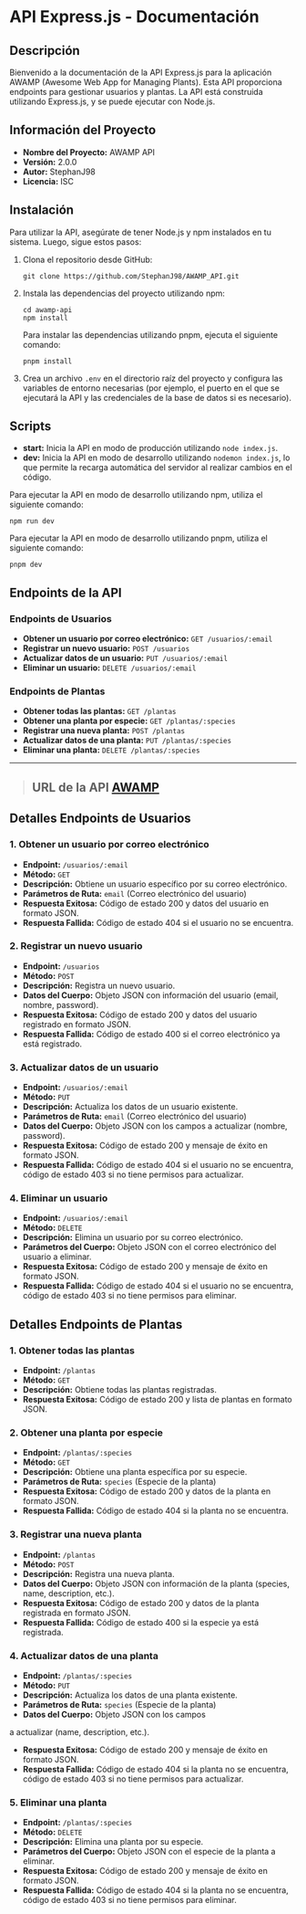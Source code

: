# API Express.js - Documentación

## Descripción
Bienvenido a la documentación de la API Express.js para la aplicación AWAMP (Awesome Web App for Managing Plants). Esta API proporciona endpoints para gestionar usuarios y plantas. La API está construida utilizando Express.js, y se puede ejecutar con Node.js.

## Información del Proyecto

- **Nombre del Proyecto:** AWAMP API
- **Versión:** 2.0.0
- **Autor:** StephanJ98
- **Licencia:** ISC

## Instalación
Para utilizar la API, asegúrate de tener Node.js y npm instalados en tu sistema. Luego, sigue estos pasos:

1. Clona el repositorio desde GitHub:
   ```
   git clone https://github.com/StephanJ98/AWAMP_API.git
   ```

2. Instala las dependencias del proyecto utilizando npm:
   ```
   cd awamp-api
   npm install
   ```

   Para instalar las dependencias utilizando pnpm, ejecuta el siguiente comando:
   ```
   pnpm install
   ```

3. Crea un archivo `.env` en el directorio raíz del proyecto y configura las variables de entorno necesarias (por ejemplo, el puerto en el que se ejecutará la API y las credenciales de la base de datos si es necesario).

## Scripts

- **start:** Inicia la API en modo de producción utilizando `node index.js`.
- **dev:** Inicia la API en modo de desarrollo utilizando `nodemon index.js`, lo que permite la recarga automática del servidor al realizar cambios en el código.

Para ejecutar la API en modo de desarrollo utilizando npm, utiliza el siguiente comando:
```
npm run dev
```

Para ejecutar la API en modo de desarrollo utilizando pnpm, utiliza el siguiente comando:
```
pnpm dev
```

## Endpoints de la API

### Endpoints de Usuarios
- **Obtener un usuario por correo electrónico:** `GET /usuarios/:email`
- **Registrar un nuevo usuario:** `POST /usuarios`
- **Actualizar datos de un usuario:** `PUT /usuarios/:email`
- **Eliminar un usuario:** `DELETE /usuarios/:email`

### Endpoints de Plantas
- **Obtener todas las plantas:** `GET /plantas`
- **Obtener una planta por especie:** `GET /plantas/:species`
- **Registrar una nueva planta:** `POST /plantas`
- **Actualizar datos de una planta:** `PUT /plantas/:species`
- **Eliminar una planta:** `DELETE /plantas/:species`

---

> ## URL de la API [AWAMP](https://awamp-api.vercel.app)

## Detalles Endpoints de Usuarios 

  
### 1. Obtener un usuario por correo electrónico
  - **Endpoint:** `/usuarios/:email`
  - **Método:** `GET`
  - **Descripción:** Obtiene un usuario específico por su correo electrónico.
  - **Parámetros de Ruta:** `email` (Correo electrónico del usuario)
  - **Respuesta Exitosa:** Código de estado 200 y datos del usuario en formato JSON.
  - **Respuesta Fallida:** Código de estado 404 si el usuario no se encuentra.

### 2. Registrar un nuevo usuario
  - **Endpoint:** `/usuarios`
  - **Método:** `POST`
  - **Descripción:** Registra un nuevo usuario.
  - **Datos del Cuerpo:** Objeto JSON con información del usuario (email, nombre, password).
  - **Respuesta Exitosa:** Código de estado 200 y datos del usuario registrado en formato JSON.
  - **Respuesta Fallida:** Código de estado 400 si el correo electrónico ya está registrado.

### 3. Actualizar datos de un usuario
  - **Endpoint:** `/usuarios/:email`
  - **Método:** `PUT`
  - **Descripción:** Actualiza los datos de un usuario existente.
  - **Parámetros de Ruta:** `email` (Correo electrónico del usuario)
  - **Datos del Cuerpo:** Objeto JSON con los campos a actualizar (nombre, password).
  - **Respuesta Exitosa:** Código de estado 200 y mensaje de éxito en formato JSON.
  - **Respuesta Fallida:** Código de estado 404 si el usuario no se encuentra, código de estado 403 si no tiene permisos para actualizar.

### 4. Eliminar un usuario
  - **Endpoint:** `/usuarios/:email`
  - **Método:** `DELETE`
  - **Descripción:** Elimina un usuario por su correo electrónico.
  - **Parámetros del Cuerpo:** Objeto JSON con el correo electrónico del usuario a eliminar.
  - **Respuesta Exitosa:** Código de estado 200 y mensaje de éxito en formato JSON.
  - **Respuesta Fallida:** Código de estado 404 si el usuario no se encuentra, código de estado 403 si no tiene permisos para eliminar.

## Detalles Endpoints de Plantas

### 1. Obtener todas las plantas
  - **Endpoint:** `/plantas`
  - **Método:** `GET`
  - **Descripción:** Obtiene todas las plantas registradas.
  - **Respuesta Exitosa:** Código de estado 200 y lista de plantas en formato JSON.

### 2. Obtener una planta por especie
  - **Endpoint:** `/plantas/:species`
  - **Método:** `GET`
  - **Descripción:** Obtiene una planta específica por su especie.
  - **Parámetros de Ruta:** `species` (Especie de la planta)
  - **Respuesta Exitosa:** Código de estado 200 y datos de la planta en formato JSON.
  - **Respuesta Fallida:** Código de estado 404 si la planta no se encuentra.

### 3. Registrar una nueva planta
  - **Endpoint:** `/plantas`
  - **Método:** `POST`
  - **Descripción:** Registra una nueva planta.
  - **Datos del Cuerpo:** Objeto JSON con información de la planta (species, name, description, etc.).
  - **Respuesta Exitosa:** Código de estado 200 y datos de la planta registrada en formato JSON.
  - **Respuesta Fallida:** Código de estado 400 si la especie ya está registrada.

### 4. Actualizar datos de una planta
  - **Endpoint:** `/plantas/:species`
  - **Método:** `PUT`
  - **Descripción:** Actualiza los datos de una planta existente.
  - **Parámetros de Ruta:** `species` (Especie de la planta)
  - **Datos del Cuerpo:** Objeto JSON con los campos

 a actualizar (name, description, etc.).
  - **Respuesta Exitosa:** Código de estado 200 y mensaje de éxito en formato JSON.
  - **Respuesta Fallida:** Código de estado 404 si la planta no se encuentra, código de estado 403 si no tiene permisos para actualizar.

### 5. Eliminar una planta
  - **Endpoint:** `/plantas/:species`
  - **Método:** `DELETE`
  - **Descripción:** Elimina una planta por su especie.
  - **Parámetros del Cuerpo:** Objeto JSON con el especie de la planta a eliminar.
  - **Respuesta Exitosa:** Código de estado 200 y mensaje de éxito en formato JSON.
  - **Respuesta Fallida:** Código de estado 404 si la planta no se encuentra, código de estado 403 si no tiene permisos para eliminar.